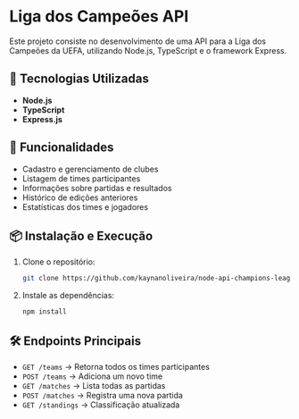 # Liga dos Campeões API

Este projeto consiste no desenvolvimento de uma API para a Liga dos Campeões da UEFA, utilizando Node.js, TypeScript e o framework Express.

## 🚀 Tecnologias Utilizadas

- **Node.js**
- **TypeScript**
- **Express.js**

## 📌 Funcionalidades

- Cadastro e gerenciamento de clubes
- Listagem de times participantes
- Informações sobre partidas e resultados
- Histórico de edições anteriores
- Estatísticas dos times e jogadores

## 📦 Instalação e Execução

1. Clone o repositório:

   ```bash
   git clone https://github.com/kaynanoliveira/node-api-champions-league.git
   ```

2. Instale as dependências:

   ```bash
   npm install
   ```

## 🛠 Endpoints Principais

- `GET /teams` → Retorna todos os times participantes
- `POST /teams` → Adiciona um novo time
- `GET /matches` → Lista todas as partidas
- `POST /matches` → Registra uma nova partida
- `GET /standings` → Classificação atualizada



